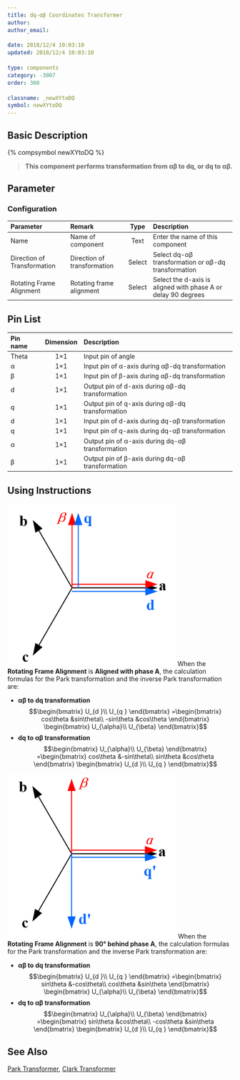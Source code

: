 ```yaml
---
title: dq-αβ Coordinates Transformer
author: 
author_email:

date: 2018/12/4 10:03:10
updated: 2018/12/4 10:03:10

type: components
category: -3007
order: 300

classname: _newXYtoDQ
symbol: newXYtoDQ
---
```

## Basic Description
{% compsymbol newXYtoDQ %}

> **This component performs transformation from αβ to dq, or dq to αβ.**

## Parameter
### Configuration
| Parameter | Remark | Type | Description |
| :-------------------------- | :--------- | :---: | :------------------------------------ |
| Name | Name of component | Text  | Enter the name of this component |
| Direction of Transformation | Direction of transformation | Select | Select dq-αβ transformation or αβ-dq transformation |
| Rotating Frame Alignment | Rotating frame alignment | Select | Select the d-axis is aligned with phase A or delay 90 degrees |


## Pin List

| Pin name | Dimension | Description |
| :----- | :------: | :----------------------- |
| Theta  |   1×1    | Input pin of angle |
| α      |   1×1    | Input pin of α-axis during αβ-dq transformation |
| β      |   1×1    | Input pin of β-axis during αβ-dq transformation |
| d      |   1×1    | Output pin of d-axis during αβ-dq transformation |
| q      |   1×1    | Output pin of q-axis during αβ-dq transformation |
| d      |   1×1    | Input pin of d-axis during dq-αβ transformation |
| q      |   1×1    | Input pin of q-axis during dq-αβ transformation |
| α      |   1×1    | Output pin of α-axis during dq-αβ transformation |
| β      |   1×1    | Output pin of β-axis during dq-αβ transformation |

## Using Instructions

![坐标位置](comp_newXYtoDQ/t1.png "坐标位置")
When the **Rotating Frame Alignment** is **Aligned with phase A**, the calculation formulas for the Park transformation and the inverse Park transformation are: 
+ **αβ to dq transformation**
$$\begin{bmatrix}
U_{d }\\ 
U_{q }
\end{bmatrix}
=\begin{bmatrix}
cos\theta  &sin\theta\\ 
-sin\theta &cos\theta
\end{bmatrix}
\begin{bmatrix}
U_{\alpha}\\ 
U_{\beta} 
\end{bmatrix}$$
+ **dq to αβ transformation**
$$\begin{bmatrix}
U_{\alpha}\\ 
U_{\beta} 
\end{bmatrix}
=\begin{bmatrix}
cos\theta  &-sin\theta\\ 
sin\theta &cos\theta
\end{bmatrix}
\begin{bmatrix}
U_{d }\\ 
U_{q }
\end{bmatrix}$$

![坐标位置](comp_newXYtoDQ/t2.png "坐标位置")
When the **Rotating Frame Alignment** is **90° behind phase A**, the calculation formulas for the Park transformation and the inverse Park transformation are:
+ **αβ to dq transformation**
$$\begin{bmatrix}
U_{d }\\ 
U_{q }
\end{bmatrix}
=\begin{bmatrix}
sin\theta  &-cos\theta\\ 
cos\theta &sin\theta
\end{bmatrix}
\begin{bmatrix}
U_{\alpha}\\ 
U_{\beta} 
\end{bmatrix}$$
+ **dq to αβ transformation**
$$\begin{bmatrix}
U_{\alpha}\\ 
U_{\beta} 
\end{bmatrix}
=\begin{bmatrix}
sin\theta  &cos\theta\\ 
-cos\theta &sin\theta
\end{bmatrix}
\begin{bmatrix}
U_{d }\\ 
U_{q }
\end{bmatrix}$$

## See Also

[Park Transformer](comp_newParkTransform.html), [Clark Transformer](comp_newClarkTransform.html)
